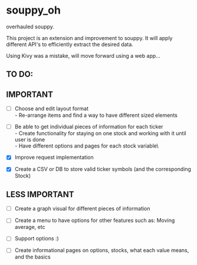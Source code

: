 # souppy_oh
overhauled souppy.

This project is an extension and improvement to souppy. It will apply different API's to efficiently extract the desired data.

Using Kivy was a mistake, will move forward using a web app...

TO DO:
------

IMPORTANT
--------- 
- [ ] Choose and edit layout format\
	  - Re-arrange items and find a way to have different sized elements
- [ ] Be able to get individual pieces of information for each ticker\
	  - Create functionality for staying on one stock and working with it until user is done\
	  - Have different options and pages for each stock variable\
- [x] Improve request implementation
- [x] Create a CSV or DB to store valid ticker symbols (and the corresponding Stock)


LESS IMPORTANT
--------------

- [ ] Create a graph visual for different pieces of information
- [ ] Create a menu to have options for other features such as: Moving average, etc
- [ ] Support options :)
- [ ] Create informational pages on options, stocks, what each value means, and the basics

